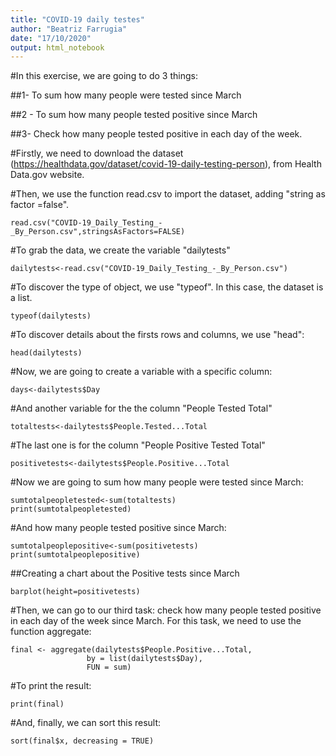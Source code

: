 ```yaml
--- 
title: "COVID-19 daily testes"
author: "Beatriz Farrugia"
date: "17/10/2020"
output: html_notebook
---
```

<p>#In this exercise, we are going to do 3 things:
<p> ##1- To sum how many people were tested since March
<p>##2 - To sum how many people tested positive since March
<p>##3- Check how many people tested positive in each day of the week.


#Firstly, we need to download the dataset (https://healthdata.gov/dataset/covid-19-daily-testing-person), from Health Data.gov website.

#Then, we use the function read.csv to import the dataset, adding "string as factor =false".

```{r}
read.csv("COVID-19_Daily_Testing_-_By_Person.csv",stringsAsFactors=FALSE)
```

#To grab the data, we create the variable "dailytests"

```{r}
dailytests<-read.csv("COVID-19_Daily_Testing_-_By_Person.csv")
```

#To discover the type of object, we use "typeof". In this case, the dataset is a list.

```{r}
typeof(dailytests)
```
#To discover details about the firsts rows and columns, we use "head":
```{r}
head(dailytests)
```
#Now, we are going to create a variable with a specific column:

```{r}
days<-dailytests$Day
```

#And another variable for the the column "People Tested Total"

```{r}
totaltests<-dailytests$People.Tested...Total
```

#The last one is for the column "People Positive Tested Total"
```{r}
positivetests<-dailytests$People.Positive...Total
```

#Now we are going to sum how many people were tested since March:
```{r}
sumtotalpeopletested<-sum(totaltests)
print(sumtotalpeopletested)
```
#And how many people tested positive since March:

```{r}
sumtotalpeoplepositive<-sum(positivetests)
print(sumtotalpeoplepositive)
```

##Creating a chart about the Positive tests since March

```{r}
barplot(height=positivetests)
```

#Then, we can go to our third task: check how many people tested positive in each day of the week since March. For this task, we need to use the function aggregate:

```{r}
final <- aggregate(dailytests$People.Positive...Total,
                 by = list(dailytests$Day),
                 FUN = sum)
```

#To print the result:
```{r}
print(final)
```
#And, finally, we can sort this result:

```{r}
sort(final$x, decreasing = TRUE)
```

